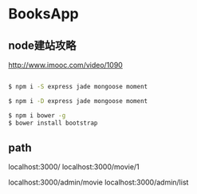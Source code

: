 # BooksApp

## node建站攻略

http://www.imooc.com/video/1090

```sh

$ npm i -S express jade mongoose moment

$ npm i -D express jade mongoose moment

$ npm i bower -g
$ bower install bootstrap
``` 

## path

localhost:3000/
localhost:3000/movie/1


localhost:3000/admin/movie
localhost:3000/admin/list